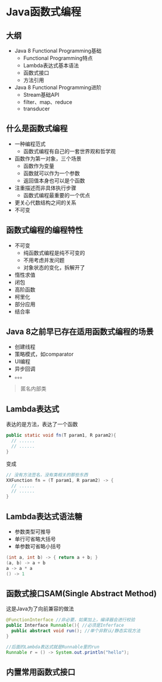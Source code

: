 # Java函数式编程

## 大纲

- Java 8 Functional Programming基础
  - Functional Programming特点
  - Lambda表达式基本语法
  - 函数式接口
  - 方法引用
- Java 8 Functional Programming进阶
  - Stream基础API
  - filter、map、reduce
  - transducer

## 什么是函数式编程

- 一种编程范式
  - 函数式编程有自己的一套世界观和哲学观
- 函数作为第一对象，三个场景
  - 函数作为变量
  - 函数就可以作为一个参数
  - 返回值本身也可以是个函数
- 注重描述而非具体执行步骤
  - 函数式编程最重要的一个优点
- 更关心代数结构之间的关系
- 不可变

## 函数式编程的编程特性

- 不可变
  - 纯函数式编程是纯不可变的
  - 不用考虑并发问题
  - 对象状态的变化，拆解开了
- 惰性求值
- 闭包
- 高阶函数
- 柯里化
- 部分应用
- 结合率

## Java 8之前早已存在适用函数式编程的场景

- 创建线程
- 策略模式，如comparator
- UI编程
- 异步回调
- 。。。

> 匿名内部类

## Lambda表达式

表达的是方法，表达了一个函数

```java
public static void fn(T param1, R param2){
  // ......
  // ......
}
```

变成

```java
// 没有方法签名，没有类相关的那些东西
XXFunction fn = (T param1, R param2) -> {
  // ......
  // ......
}
```

## Lambda表达式语法糖

- 参数类型可推导
- 单行可省略大括号
- 单参数可省略小括号

```java
(int a, int b) -> { return a + b; }
(a, b) -> a + b
a -> a * a
() -> 1  
```

## 函数式接口SAM(Single Abstract Method)

这是Java为了向前兼容的做法

```java
@FunctionInterface //非必要，如果加上，编译器会进行校验
public Interface Runnable(){ //必须是Inferface
  public abstract void run(); //单个非默认/静态实现方法
}

//后面的Lambda表达式就是Runnable里的run
Runnable r = () -> System.out.println("hello");
```

##  内置常用函数式接口

